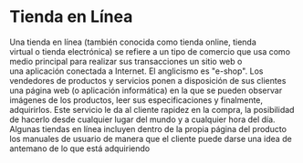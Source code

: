 # Tienda en Línea
Una tienda en línea (también conocida como tienda online, tienda virtual o tienda electrónica) se refiere a un tipo de comercio que usa como medio principal para realizar sus transacciones un sitio web o una aplicación conectada a Internet. El anglicismo es "e-shop".
Los vendedores de productos y servicios ponen a disposición de sus clientes una página web (o aplicación informática) en la que se pueden observar imágenes de los productos, leer sus especificaciones y finalmente, adquirirlos. Este servicio le da al cliente rapidez en la compra, la posibilidad de hacerlo desde cualquier lugar del mundo y a cualquier hora del día. Algunas tiendas en línea incluyen dentro de la propia página del producto los manuales de usuario de manera que el cliente puede darse una idea de antemano de lo que está adquiriendo